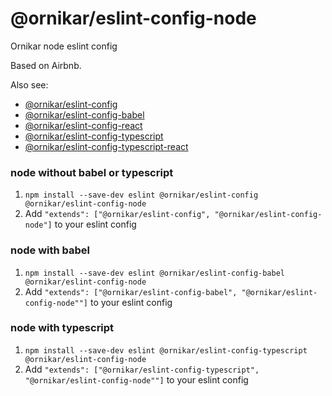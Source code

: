 # @ornikar/eslint-config-node

Ornikar node eslint config

Based on Airbnb.

Also see:

- [@ornikar/eslint-config](https://github.com/ornikar/shared-configs/tree/master/%40ornikar/eslint-config)
- [@ornikar/eslint-config-babel](https://github.com/ornikar/shared-configs/tree/master/%40ornikar/eslint-config-babel)
- [@ornikar/eslint-config-react](https://github.com/ornikar/shared-configs/tree/master/%40ornikar/eslint-config-react)
- [@ornikar/eslint-config-typescript](https://github.com/ornikar/shared-configs/tree/master/%40ornikar/eslint-config-typescript)
- [@ornikar/eslint-config-typescript-react](https://github.com/ornikar/shared-configs/tree/master/%40ornikar/eslint-config-typescript-react)

### node without babel or typescript

1. `npm install --save-dev eslint @ornikar/eslint-config @ornikar/eslint-config-node`
2. Add `"extends": ["@ornikar/eslint-config", "@ornikar/eslint-config-node"]` to your eslint config

### node with babel

1. `npm install --save-dev eslint @ornikar/eslint-config-babel @ornikar/eslint-config-node`
2. Add `"extends": ["@ornikar/eslint-config-babel", "@ornikar/eslint-config-node""]` to your eslint config

### node with typescript

1. `npm install --save-dev eslint @ornikar/eslint-config-typescript @ornikar/eslint-config-node`
2. Add `"extends": ["@ornikar/eslint-config-typescript", "@ornikar/eslint-config-node""]` to your eslint config
